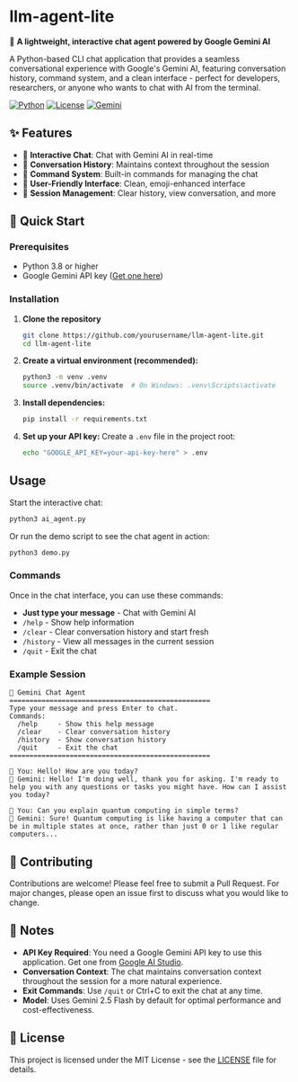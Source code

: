 # llm-agent-lite

🚀 **A lightweight, interactive chat agent powered by Google Gemini AI**

A Python-based CLI chat application that provides a seamless conversational experience with Google's Gemini AI, featuring conversation history, command system, and a clean interface - perfect for developers, researchers, or anyone who wants to chat with AI from the terminal.

[![Python](https://img.shields.io/badge/Python-3.8+-blue.svg)](https://www.python.org/downloads/)
[![License](https://img.shields.io/badge/License-MIT-green.svg)](LICENSE)
[![Gemini](https://img.shields.io/badge/Powered%20by-Gemini%20AI-orange.svg)](https://aistudio.google.com/)

## ✨ Features

- 🤖 **Interactive Chat**: Chat with Gemini AI in real-time
- 💬 **Conversation History**: Maintains context throughout the session
- 📝 **Command System**: Built-in commands for managing the chat
- 🎨 **User-Friendly Interface**: Clean, emoji-enhanced interface
- 🔄 **Session Management**: Clear history, view conversation, and more

## 🚀 Quick Start

### Prerequisites
- Python 3.8 or higher
- Google Gemini API key ([Get one here](https://aistudio.google.com/app/apikey))

### Installation

1. **Clone the repository**
   ```bash
   git clone https://github.com/yourusername/llm-agent-lite.git
   cd llm-agent-lite
   ```

2. **Create a virtual environment (recommended):**
   ```bash
   python3 -m venv .venv
   source .venv/bin/activate  # On Windows: .venv\Scripts\activate
   ```

3. **Install dependencies:**
   ```bash
   pip install -r requirements.txt
   ```

4. **Set up your API key:**
   Create a `.env` file in the project root:
   ```bash
   echo "GOOGLE_API_KEY=your-api-key-here" > .env
   ```

## Usage

Start the interactive chat:
```bash
python3 ai_agent.py
```

Or run the demo script to see the chat agent in action:
```bash
python3 demo.py
```

### Commands

Once in the chat interface, you can use these commands:

- **Just type your message** - Chat with Gemini AI
- `/help` - Show help information
- `/clear` - Clear conversation history and start fresh
- `/history` - View all messages in the current session
- `/quit` - Exit the chat

### Example Session

```
🤖 Gemini Chat Agent
==================================================
Type your message and press Enter to chat.
Commands:
  /help     - Show this help message
  /clear    - Clear conversation history
  /history  - Show conversation history
  /quit     - Exit the chat
==================================================

👤 You: Hello! How are you today?
🤖 Gemini: Hello! I'm doing well, thank you for asking. I'm ready to help you with any questions or tasks you might have. How can I assist you today?

👤 You: Can you explain quantum computing in simple terms?
🤖 Gemini: Sure! Quantum computing is like having a computer that can be in multiple states at once, rather than just 0 or 1 like regular computers...
```

## 🤝 Contributing

Contributions are welcome! Please feel free to submit a Pull Request. For major changes, please open an issue first to discuss what you would like to change.

## 📝 Notes

- **API Key Required**: You need a Google Gemini API key to use this application. Get one from [Google AI Studio](https://aistudio.google.com/app/apikey).
- **Conversation Context**: The chat maintains conversation context throughout the session for a more natural experience.
- **Exit Commands**: Use `/quit` or Ctrl+C to exit the chat at any time.
- **Model**: Uses Gemini 2.5 Flash by default for optimal performance and cost-effectiveness.

## 📄 License

This project is licensed under the MIT License - see the [LICENSE](LICENSE) file for details.

